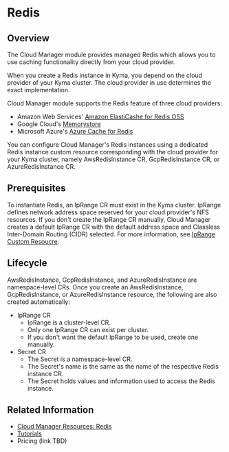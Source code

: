 # Redis

## Overview

The Cloud Manager module provides managed Redis which allows you to use caching functionality directly from your cloud provider.

When you create a Redis instance in Kyma, you depend on the cloud provider of your Kyma cluster. The cloud provider in use determines the exact implementation.

Cloud Manager module supports the Redis feature of three cloud providers:

* Amazon Web Services' [Amazon ElastiCashe for Redis OSS](https://aws.amazon.com/elasticache/redis/)
* Google Cloud's [Memorystore](https://cloud.google.com/memorystore?hl=en)
* Microsoft Azure's [Azure Cache for Redis](https://azure.microsoft.com/en-us/products/cache)

You can configure Cloud Manager's Redis instances using a dedicated Redis instance custom resource corresponding with the cloud provider for your Kyma cluster, namely AwsRedisInstance CR, GcpRedisInstance CR, or AzureRedisInstance CR.

## Prerequisites

To instantiate Redis, an IpRange CR must exist in the Kyma cluster. IpRange defines network address space reserved for your cloud provider's NFS resources. If you don't create the IpRange CR manually, Cloud Manager creates a default IpRange CR with the default address space and Classless Inter-Domain Routing (CIDR) selected. For more information, see [IpRange Custom Resoucre](./resources/04-10-iprange.md).

## Lifecycle

AwsRedisInstance, GcpRedisInstance, and AzureRedisInstance are namespace-level CRs. Once you create an AwsRedisInstance, GcpRedisInstance, or AzureRedisInstance resource, the following are also created automatically:

* IpRange CR
  * IpRange is a cluster-level CR.
  * Only one IpRange CR can exist per cluster.
  * If you don't want the default IpRange to be used, create one manually.
* Secret CR
  * The Secret is a namespace-level CR.
  * The Secret's name is the same as the name of the respective Redis instance CR.
  * The Secret holds values and information used to access the Redis instance.

## Related Information

* [Cloud Manager Resources: Redis](./resources/README.md#redis)
* [Tutorials](./tutorials/README.md)
* Pricing (link TBD)
